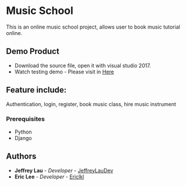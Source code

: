 # Music School

This is an online music school project, allows user to book music tutorial online.
## Demo Product

* Download the source file, open it with visual studio 2017. 
* Watch testing demo - Please visit in [Here](https://www.youtube.com/watch?v=dUQ1nc-RN_I&t=6s)


## Feature include:
Authentication, login, register, book music class, hire music instrument

### Prerequisites

*  Python
*  Django

## Authors

* **Jeffrey Lau** - *Developer* - [JeffreyLauDev](https://github.com/abc007007007)
* **Eric Lee** - *Developer* - [Ericlkl](https://github.com/Ericlkl/GeoGo)

